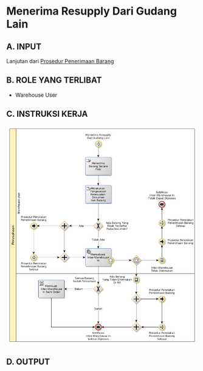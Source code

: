 # Menerima Resupply Dari Gudang Lain

## <a name="input">A. INPUT</a>

Lanjutan dari [Prosedur Penerimaan Barang](./menerima-barang.md)

## <a name="role">B. ROLE YANG TERLIBAT</a>

* Warehouse User

## <a name="instruksi">C. INSTRUKSI KERJA</a>

![](../img/menerima-resupply.png)

## <a name="output">D. OUTPUT</output>
